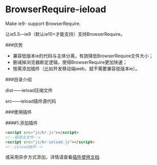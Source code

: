 # BrowserRequire-ieload
Make ie9- support BrowserRequire.

让ie5.5—ie9（默认ie10+才能支持）支持BrowserRequire。

###优势

* 兼容低版本ie的代码与主体分离，有效降低BrowserRequire文件大小；
* 删减掉浏览器断定逻辑，使得BrowserRequire更加快速；
* 按需添加插件（比如开发移动端web，就不需要兼容低版本ie）。

###目录介绍

dist——ieload压缩文件

src——ieload插件源代码

###使用插件

####1.添加插件
```html
<script src="js/br.js"></script>
<!--框架主文件-->
<script src="js/br-ieload.js"></script>
<!--ieload插件-->
```

或采用异步方式添加，详情请查看[插件使用文档](https://github.com/kirakiray/BrowserRequire/wiki/插件使用和介绍)
